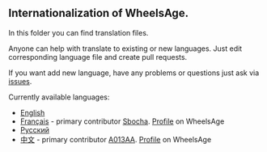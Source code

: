 ## Internationalization of WheelsAge.

In this folder you can find translation files.

Anyone can help with translate to existing or new languages. Just edit corresponding language file and create pull requests.

If you want add new language, have any problems or questions just ask via [issues](https://github.com/autowp/autowp/issues).

Currently available languages:

* [English](en.php)
* [Français](fr.php) - primary contributor [Sbocha](https://github.com/sbocha). [Profile](https://fr.wheelsage.org/users/sbocha) on WheelsAge
* [Русский](ru.php)
* [中文](zh.php) - primary contributor [A013AA](https://github.com/A013AA). [Profile](https://zh.wheelsage.org/users/user25155) on WheelsAge
